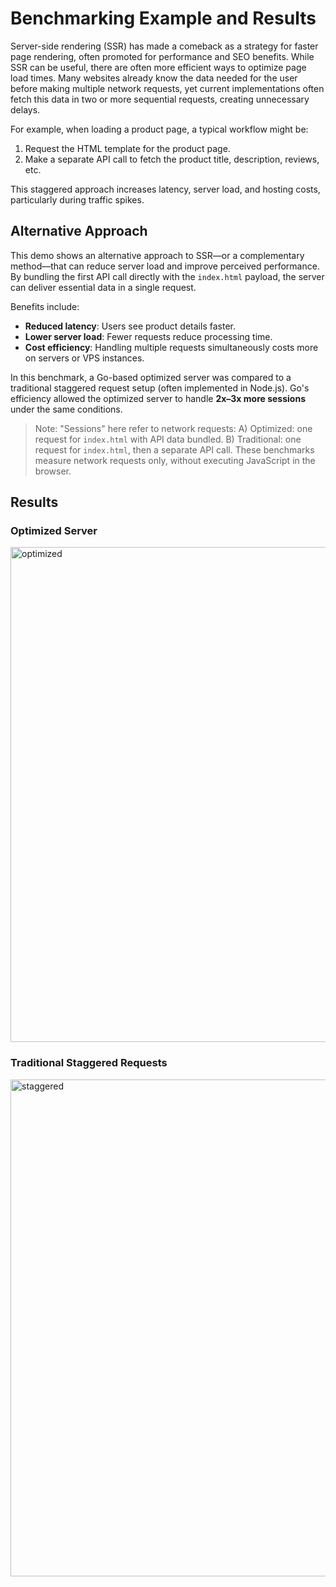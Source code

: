 # Benchmarking Example and Results

Server-side rendering (SSR) has made a comeback as a strategy for faster page rendering, often promoted for performance and SEO benefits. While SSR can be useful, there are often more efficient ways to optimize page load times. Many websites already know the data needed for the user before making multiple network requests, yet current implementations often fetch this data in two or more sequential requests, creating unnecessary delays.

For example, when loading a product page, a typical workflow might be:

1. Request the HTML template for the product page.
2. Make a separate API call to fetch the product title, description, reviews, etc.

This staggered approach increases latency, server load, and hosting costs, particularly during traffic spikes.

## Alternative Approach

This demo shows an alternative approach to SSR—or a complementary method—that can reduce server load and improve perceived performance. By bundling the first API call directly with the `index.html` payload, the server can deliver essential data in a single request.

Benefits include:

* **Reduced latency**: Users see product details faster.
* **Lower server load**: Fewer requests reduce processing time.
* **Cost efficiency**: Handling multiple requests simultaneously costs more on servers or VPS instances.

In this benchmark, a Go-based optimized server was compared to a traditional staggered request setup (often implemented in Node.js). Go's efficiency allowed the optimized server to handle **2x–3x more sessions** under the same conditions.

> Note: "Sessions" here refer to network requests:
> A) Optimized: one request for `index.html` with API data bundled.
> B) Traditional: one request for `index.html`, then a separate API call.
> These benchmarks measure network requests only, without executing JavaScript in the browser.

## Results

### Optimized Server

<img width="510" height="792" alt="optimized" src="https://github.com/user-attachments/assets/61ff7a28-45ff-42f5-8b4f-b5224c626948" />

### Traditional Staggered Requests

<img width="631" height="795" alt="staggered" src="https://github.com/user-attachments/assets/54c84ba9-1712-4b06-a101-bf45e038829c" />
